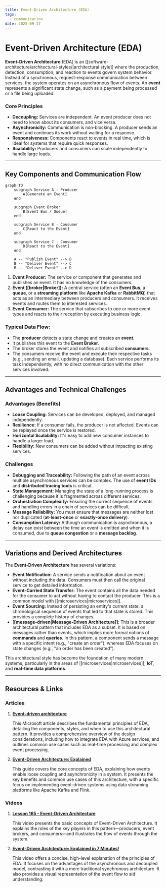 ```yaml
---
title: Event-Driven Architecture (EDA)
tags:
  - communication
date: 2025-09-17
---
```

# Event-Driven Architecture (EDA)

**Event-Driven Architecture** (EDA) is an [[software-architecture/architectural-styles/|architectural style]] where the production, detection, consumption, and reaction to events govern system behavior. Instead of a synchronous, request-response communication between services, the system operates on an asynchronous flow of events. An **event** represents a significant state change, such as a payment being processed or a file being uploaded.

### **Core Principles**

* **Decoupling:** Services are independent. An event producer does not need to know about its consumers, and vice versa.
* **Asynchronicity:** Communication is non-blocking. A producer sends an event and continues its work without waiting for a response.
* **Responsiveness:** Components react to events in real time, which is ideal for systems that require quick responses.
* **Scalability:** Producers and consumers can scale independently to handle large loads.

---

## Key Components and Communication Flow

```mermaid
graph TD
    subgraph Service A - Producer
        A[Generate an Event]
    end

    subgraph Event Broker
        B[Event Bus / Queue]
    end

    subgraph Service B - Consumer
        C[React to the Event]
    end

    subgraph Service C - Consumer
        D[React to the Event]
    end

    A -- "Publish Event" --> B
    B -- "Deliver Event" --> C
    B -- "Deliver Event" --> D
```

1.  **Event Producer:** The service or component that generates and publishes an event. It has no knowledge of the consumers.
2.  **Event [[broker|Broker]]:** A central service (often an **Event Bus**, a **queue**, or a **streaming platform** like **Apache Kafka** or **RabbitMQ**) that acts as an intermediary between producers and consumers. It receives events and routes them to interested services.
3.  **Event Consumer:** The service that subscribes to one or more event types and reacts to their reception by executing business logic.

### **Typical Data Flow:**

- The **producer** detects a state change and creates an **event**. 
- It publishes this event to the **Event Broker**. 
- The broker stores the event and notifies all subscribed **consumers**. 
- The consumers receive the event and execute their respective tasks (e.g., sending an email, updating a database). Each service performs its task independently, with no direct communication with the other services involved.

---

## Advantages and Technical Challenges

### **Advantages (Benefits)**

* **Loose Coupling:** Services can be developed, deployed, and managed independently.
* **Resilience:** If a consumer fails, the producer is not affected. Events can be replayed once the service is restored.
* **Horizontal Scalability:** It's easy to add new consumer instances to handle a larger load.
* **Flexibility:** New consumers can be added without impacting existing services.

### **Challenges**

* **Debugging and Traceability:** Following the path of an event across multiple asynchronous services can be complex. The use of **event IDs** and **distributed tracing tools** is critical.
* **State Management:** Managing the state of a long-running process is challenging because it is fragmented across different services.
* **Orchestration Complexity:** Ensuring the correct sequence of events and handling errors in a chain of services can be difficult.
* **Message Reliability:** You must ensure that messages are neither lost nor duplicated (**at-least-once** or **exactly-once delivery**).
* **Consumption Latency:** Although communication is asynchronous, a delay can exist between the time an event is emitted and when it is consumed, due to **queue congestion** or a **message backlog**.

---

## Variations and Derived Architectures

The **Event-Driven Architecture** has several variations:

* **Event Notification:** A service sends a notification about an event without including the data. Consumers must then call the original service to get detailed information.
* **Event-Carried State Transfer:** The event contains all the data needed for the consumer to act without having to contact the producer. This is a common model with [[microservices|microservices]].
* **Event Sourcing:** Instead of persisting an entity's current state, a chronological sequence of events that led to that state is stored. This provides a complete history of changes.
* **[[message-driven|Message-Driven Architecture]]:** This is a broader architectural pattern that includes EDA as a subset. It is based on messages rather than events, which implies more formal notions of **commands** and **queries**. In this pattern, a component sends a message with a specific intent (e.g., "create an order"), whereas EDA focuses on state changes (e.g., "an order has been created").

This architectural style has become the foundation of many modern systems, particularly in the areas of [[microservices|microservices]], **IoT**, and **real-time data platforms**.

---

## **Resources & Links**

### **Articles**

1.  **[Event-driven architecture](https://learn.microsoft.com/en-us/azure/architecture/guide/architecture-styles/event-driven)**
    
    This Microsoft article describes the fundamental principles of EDA, detailing the components, styles, and when to use this architectural pattern. It provides a comprehensive overview of the design considerations, including how to integrate EDA with Azure services, and outlines common use cases such as real-time processing and complex event processing.

2.  **[Event-Driven Architecture: Explained](https://www.confluent.io/learn/event-driven-architecture/#kafka-flink-and-confluent-for-fully-managed-event-driven-architecture-at-scale)**
    
    This guide covers the core concepts of EDA, explaining how events enable loose coupling and asynchronicity in a system. It presents the key benefits and common use cases of this architecture, with a specific focus on implementing event-driven systems using data streaming platforms like Apache Kafka and Flink.

### **Videos**

1.  **[Lesson 165 - Event-Driven Architecture](https://www.youtube.com/watch?v=P0aUV4ixvBQ)**
    
    This video presents the basic concepts of Event-Driven Architecture. It explains the roles of the key players in this pattern—producers, event brokers, and consumers—and illustrates the flow of events through the system.

2.  **[Event-Driven Architecture: Explained in 7 Minutes!](https://www.youtube.com/watch?v=gOuAqRaDdHA)**
    
    This video offers a concise, high-level explanation of the principles of EDA. It focuses on the advantages of the asynchronous and decoupled model, contrasting it with a more traditional synchronous architecture. It also provides a visual representation of the event flow to aid understanding.